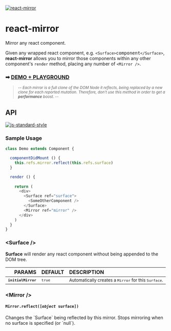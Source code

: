 [![react-mirror](http://37.187.9.5/public/mirror.gif)](http://theadd.github.io/react-mirror/demos/react-motion-demo2/)
# react-mirror
Mirror any react component.

Given any wrapped react component, e.g. `<Surface>`<kbd>component</kbd>`</Surface>`, **react-mirror** allows you to mirror those components within any other component's `render` method, placing any number of `<Mirror />`.

### &#10145; [DEMO + PLAYGROUND](http://theadd.github.io/react-mirror)

<blockquote><sup>-- <em>Each mirror is a full clone of the DOM Node it reflects, being replaced by a new clone for each reported mutation. Therefore, don't use this method in order to get a <strong>performance</strong> boost.</em> --</sup></blockquote>



## **API** 

[![js-standard-style](https://cdn.rawgit.com/feross/standard/master/badge.svg)](https://github.com/feross/standard)

### **Sample Usage**

```js
class Demo extends Component {

  componentDidMount () {
    this.refs.mirror.reflect(this.refs.surface)
  }

  render () {
  
    return (
      <div>
        <Surface ref="surface">
          <SomeOtherComponent />
        </Surface>
        <Mirror ref="mirror" />
      </div>
    )
  }
}
```

### **&lt;Surface /&gt;**

**Surface** will render any react component without being appended to the DOM tree.

PARAMS | DEFAULT | DESCRIPTION
------:|:--------|:------------------------
<sub>__`initialMirror`__</sub>   | <sub>`true`</sub>  | <sub>Automatically creates a `Mirror` for this `Surface`.</sub>


### **&lt;Mirror /&gt;**

<h4><code><kbd>Mirror</kbd>.reflect([<var>object</var> <kbd>surface</kbd>])</code></h4>
Changes the `Surface` being reflected by this mirror. Stops mirroring when no surface is specified (or `null`).
